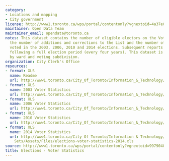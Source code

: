 ```yaml
---
category:
- Locations and mapping
- City government
license: http://www1.toronto.ca/wps/portal/contentonly?vgnextoid=4a37e03bb8d1e310VgnVCM10000071d60f89RCRD
maintainer: Open Data Team
maintainer_email: opendata@toronto.ca
notes: This dataset contains the number of eligible electors on the Voters' List,
  the number of additions and corrections to the List and the number of electors who
  voted in the 2003, 2006, 2010 and 2014 elections. Subsequent reports will be available
  following a full election period (every four years). This dataset is broken down
  by ward and voting subdivision.
organization: City Clerk's Office
resources:
- format: XLS
  name: Readme
  url: http://www1.toronto.ca/City_Of_Toronto/Information_&_Technology/Open_Data/Data_Sets/Assets/Files/elections-voter-statistics-readme.xls
- format: XLS
  name: 2003 Voter Statistics
  url: http://www1.toronto.ca/City_Of_Toronto/Information_&_Technology/Open_Data/Data_Sets/Assets/Files/elections-voter-statistics-2003.xls
- format: XLS
  name: 2006 Voter Statistics
  url: http://www1.toronto.ca/City_Of_Toronto/Information_&_Technology/Open_Data/Data_Sets/Assets/Files/elections-voter-statistics-2006.xls
- format: XLS
  name: 2010 Voter Statistics
  url: http://www1.toronto.ca/City_Of_Toronto/Information_&_Technology/Open_Data/Data_Sets/Assets/Files/elections-voter-statistics-2010.xls
- format: XLS
  name: 2014 Voter Statistics
  url: http://www1.toronto.ca/City Of Toronto/Information & Technology/Open Data/Data
    Sets/Assets/Files/elections-voter-statistics-2014.xls
source: http://www1.toronto.ca/wps/portal/contentonly?vgnextoid=9979040a8d88d310VgnVCM10000071d60f89RCRD&vgnextchannel=1a66e03bb8d1e310VgnVCM10000071d60f89RCRD
title: Elections - Voter Statistics
---
```

